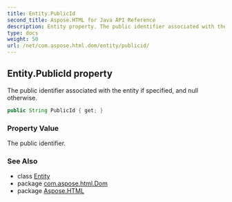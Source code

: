 ```yaml
---
title: Entity.PublicId
second_title: Aspose.HTML for Java API Reference
description: Entity property. The public identifier associated with the entity if specified and null otherwise
type: docs
weight: 50
url: /net/com.aspose.html.dom/entity/publicid/
---
```

## Entity.PublicId property

The public identifier associated with the entity if specified, and null otherwise.

```java
public String PublicId { get; }
```

### Property Value

The public identifier.

### See Also

* class [Entity](../)
* package [com.aspose.html.Dom](../../entity/)
* package [Aspose.HTML](../../../)

